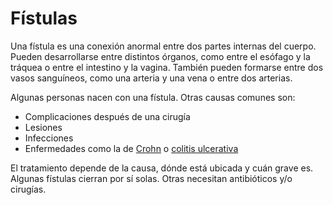 Fístulas
========


 Una fístula es una conexión anormal entre dos partes internas del cuerpo. Pueden desarrollarse entre distintos órganos, como entre el esófago y la tráquea o entre el intestino y la vagina. También pueden formarse entre dos vasos sanguíneos, como una arteria y una vena o entre dos arterias. 


Algunas personas nacen con una fístula. Otras causas comunes son:

* Complicaciones después de una cirugía
* Lesiones
* Infecciones
* Enfermedades como la de [Crohn](https://medlineplus.gov/spanish/crohnsdisease.html) o [colitis ulcerativa](https://medlineplus.gov/spanish/ulcerativecolitis.html)


 El tratamiento depende de la causa, dónde está ubicada y cuán grave es. Algunas fístulas cierran por sí solas. Otras necesitan antibióticos y/o cirugías. 

